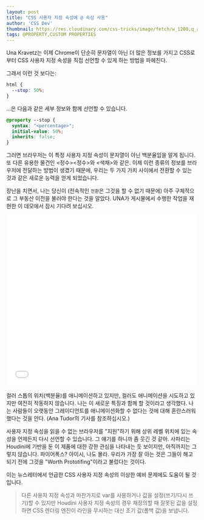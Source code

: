 ```yaml
---
layout: post
title: "CSS 사용자 지정 속성에 @ 속성 사용"
author: 'CSS Dev'
thumbnail: https://res.cloudinary.com/css-tricks/image/fetch/w_1200,q_auto,f_auto/https://css-tricks.com/wp-content/uploads/2020/08/at-property.png
tags: @PROPERTY,CUSTOM PROPERTIES
---
```



Una Kravetz는 이제 Chrome이 단순히 문자열이 아닌 더 많은 정보를 가지고 CSS로부터 CSS 사용자 지정 속성을 직접 선언할 수 있게 하는 방법을 파헤친다.

그래서 이런 것 보다는:

```css
html {
  --stop: 50%;
}
```

…은 다음과 같은 세부 정보와 함께 선언할 수 있습니다.

```css
@property --stop {
  syntax: "<percentage>";
  initial-value: 50%;
  inherits: false;
}
```

그러면 브라우저는 이 특정 사용자 지정 속성이 문자열이 아닌 백분율임을 알게 됩니다. 또 다른 유용한 물건인 <정수><정수>와 <색채>와 같은. 이제 이런 종류의 정보를 브라우저에 전달하는 방법이 생겼기 때문에, 우리는 두 가지 가치 사이에서 전환할 수 있는 것과 같은 새로운 능력을 얻게 되었습니다.

장난을 치면서, 나는 당신이 (전속적인 `전환`은 그것을 할 수 없기 때문에) 아주 구체적으로 그 부동산 이전을 불러야 한다는 것을 알았다. UNA가 게시물에서 수행한 작업을 재현한 이 데모에서 잠시 기다려 보십시오.

<div class="wp-block-cp-codepen-gutenberg-embed-block cp_embed_wrapper resizable" style="height: 450px;"><iframe id="cp_embed_YzqQqNY" src="//codepen.io/anon/embed/YzqQqNY?height=450&amp;theme-id=1&amp;slug-hash=YzqQqNY&amp;default-tab=css,result" height="450" scrolling="no" frameborder="0" allowfullscreen="" allowpaymentrequest="" name="CodePen Embed YzqQqNY" title="CodePen Embed YzqQqNY" class="cp_embed_iframe" style="width: 100%; overflow: hidden; height: 100%;">CodePen Embed Fallback</iframe><div class="win-size-grip" style="touch-action: none;"></div></div>

컬러 스톱의 위치(백분율)를 애니메이션하고 있지만, 컬러도 애니메이션을 시도하고 있지만 여전히 작동하지 않습니다. 나는 이 새로운 특징과 함께 할 것이라고 생각했다. 나는 사람들이 오랫동안 그레이디언트를 애니메이션화할 수 없다는 것에 대해 혼란스러워했다는 것을 안다. (Ana Tudor의 기사를 참조하십시오.)

사용자 지정 속성을 읽을 수 없는 브라우저를 "지원"하기 위해 상위 레벨 위치에 있는 속성을 언제든지 다시 선언할 수 있습니다. 그 얘기를 하니까 좀 웃긴 것 같아. 사파리는 Houdini에 기반을 둔 이 제품에 대한 강한 관심을 나타내는 듯 보이지만, 아직까지는 그렇지 않습니다. 파이어폭스? 아이시, 나도 몰라. 우리가 가장 잘 아는 것은 그들이 해고되기 전에 그것을 "Worth Prototifing"이라고 불렀다는 것이다.

이는 뉴스레터에서 언급한 CSS 사용자 지정 속성의 이상한 예비 문제에도 도움이 될 것입니다.

> 다른 사용자 지정 속성과 마찬가지로 var를 사용하거나 값을 설정(쓰기/다시 쓰기)할 수 있지만 Houdini 사용자 지정 속성의 경우 재정의할 때 잘못된 값을 설정하면 CSS 렌더링 엔진이 라인을 무시하는 대신 초기 값(폴백 값)을 보냅니다.